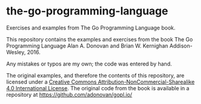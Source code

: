 # the-go-programming-language
Exercises and examples from The Go Programming Language book.

This repository contains the examples and exercises from the book
    The Go Programming Language
    Alan A. Donovan and Brian W. Kernighan
    Addison-Wesley, 2016.

Any mistakes or typos are my own; the code was entered by hand.

The original examples, and therefore the contents of this repository, are licensed under a [Creative Commons Attribution-NonCommercial-Sharealike 4.0 International License](https://creativecommons.org/licenses/by-nc-sa/4.0/). The original code from the book is available in a repository at https://github.com/adonovan/gopl.io/

